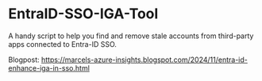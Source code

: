 # EntraID-SSO-IGA-Tool
A handy script to help you find and remove stale accounts from third-party apps connected to Entra-ID SSO.

Blogpost: https://marcels-azure-insights.blogspot.com/2024/11/entra-id-enhance-iga-in-sso.html
